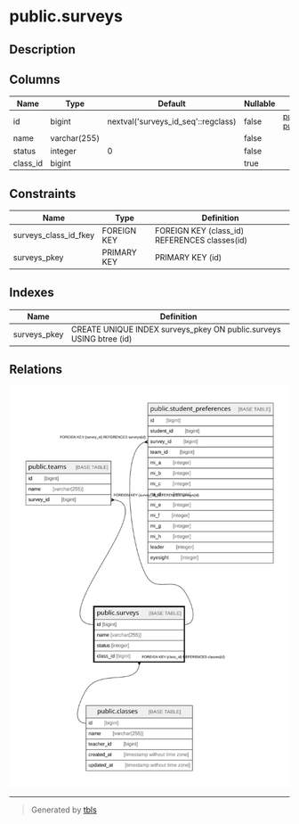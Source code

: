 # public.surveys

## Description

## Columns

| Name | Type | Default | Nullable | Children | Parents | Comment |
| ---- | ---- | ------- | -------- | -------- | ------- | ------- |
| id | bigint | nextval('surveys_id_seq'::regclass) | false | [public.teams](public.teams.md) [public.student_preferences](public.student_preferences.md) |  |  |
| name | varchar(255) |  | false |  |  |  |
| status | integer | 0 | false |  |  |  |
| class_id | bigint |  | true |  | [public.classes](public.classes.md) |  |

## Constraints

| Name | Type | Definition |
| ---- | ---- | ---------- |
| surveys_class_id_fkey | FOREIGN KEY | FOREIGN KEY (class_id) REFERENCES classes(id) |
| surveys_pkey | PRIMARY KEY | PRIMARY KEY (id) |

## Indexes

| Name | Definition |
| ---- | ---------- |
| surveys_pkey | CREATE UNIQUE INDEX surveys_pkey ON public.surveys USING btree (id) |

## Relations

![er](public.surveys.svg)

---

> Generated by [tbls](https://github.com/k1LoW/tbls)
